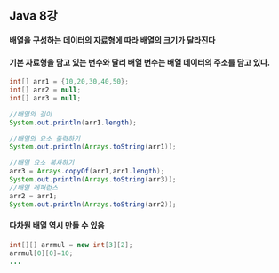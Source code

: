 ## Java 8강
#### 배열을 구성하는 데이터의 자료형에 따라 배열의 크기가 달라진다
#### 기본 자료형을 담고 있는 변수와 달리 배열 변수는 배열 데이터의 주소를 담고 있다.
``` java
int[] arr1 = {10,20,30,40,50};
int[] arr2 = null;
int[] arr3 = null;

//배열의 길이
System.out.println(arr1.length);

//배열의 요소 출력하기
System.out.println(Arrays.toString(arr1));

//배열 요소 복사하기
arr3 = Arrays.copyOf(arr1,arr1.length);
System.out.println(Arrays.toString(arr3));
//배열 레퍼런스
arr2 = arr1;
System.out.println(Arrays.toString(arr2));
```
#### 다차원 배열 역시 만들 수 있음
``` java
int[][] arrmul = new int[3][2];
arrmul[0][0]=10;
...
```
